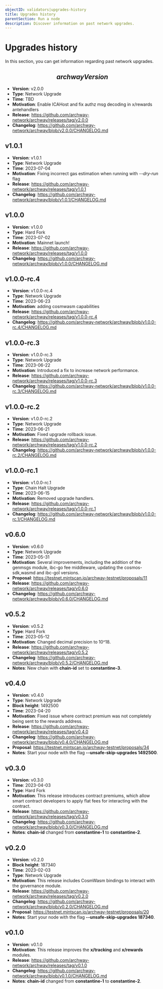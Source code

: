 ```yaml
---
objectID: validators|upgrades-history
title: Upgrades history
parentSection: Run a node
description: Discover information on past network upgrades.
---
```



# Upgrades history

In this section, you can get information regarding past network upgrades.

## $$archwayVersion$$

- **Version**: v2.0.0
- **Type**: Network Upgrade
- **Time**: TBD
- **Motivation**: Enable ICAHost and fix authz msg decoding in x/rewards antehandlers
- **Release**: https://github.com/archway-network/archway/releases/tag/v2.0.0
- **Changelog**: https://github.com/archway-network/archway/blob/v2.0.0/CHANGELOG.md


## v1.0.1


- **Version**: v1.0.1
- **Type**: Network Upgrade
- **Time**: 2023-07-04
- **Motivation**:  Fixing incorrect gas estimation when running with *--dry-run* flag
- **Release**: https://github.com/archway-network/archway/releases/tag/v1.0.1
- **Changelog**: https://github.com/archway-network/archway/blob/v1.0.1/CHANGELOG.md


## v1.0.0


- **Version**: v1.0.0
- **Type**: Hard Fork
- **Time**: 2023-07-02
- **Motivation**: Mainnet launch!
- **Release**: https://github.com/archway-network/archway/releases/tag/v1.0.0
- **Changelog**: https://github.com/archway-network/archway/blob/v1.0.0/CHANGELOG.md

## v1.0.0-rc.4


- **Version**: v1.0.0-rc.4
- **Type**: Network Upgrade
- **Time**: 2023-06-23
- **Motivation**: adding cosmwasm capabilities
- **Release**: https://github.com/archway-network/archway/releases/tag/v1.0.0-rc.4
- **Changelog**: https://github.com/archway-network/archway/blob/v1.0.0-rc.4/CHANGELOG.md




## v1.0.0-rc.3


- **Version**: v1.0.0-rc.3
- **Type**: Network Upgrade
- **Time**: 2023-06-22
- **Motivation**: Introduced a fix to increase network performance.
- **Release**: https://github.com/archway-network/archway/releases/tag/v1.0.0-rc.3
- **Changelog**: https://github.com/archway-network/archway/blob/v1.0.0-rc.3/CHANGELOG.md


## v1.0.0-rc.2


- **Version**: v1.0.0-rc.2
- **Type**: Network Upgrade
- **Time**: 2023-06-21
- **Motivation**: Fixed upgrade rollback issue.
- **Release**: https://github.com/archway-network/archway/releases/tag/v1.0.0-rc.2
- **Changelog**: https://github.com/archway-network/archway/blob/v1.0.0-rc.2/CHANGELOG.md


## v1.0.0-rc.1


- **Version**: v1.0.0-rc.1
- **Type**: Chain Halt Upgrade
- **Time**: 2023-06-15
- **Motivation**: Removed upgrade handlers.
- **Release**: https://github.com/archway-network/archway/releases/tag/v1.0.0-rc.1
- **Changelog**: https://github.com/archway-network/archway/blob/v1.0.0-rc.1/CHANGELOG.md




## v0.6.0


- **Version**: v0.6.0
- **Type**: Network Upgrade
- **Time**: 2023-05-31
- **Motivation**: Several improvements, including the addition of the genmsgs module, ibc-go fee middleware, updating the cosmos-sdk,wasmd and ibc-gol versions.
- **Proposal**: https://testnet.mintscan.io/archway-testnet/proposals/11
- **Release**: https://github.com/archway-network/archway/releases/tag/v0.6.0
- **Changelog**: https://github.com/archway-network/archway/blob/v0.6.0/CHANGELOG.md


## v0.5.2


- **Version**: v0.5.2
- **Type**: Hard Fork
- **Time**: 2023-05-12
- **Motivation**: Changed decimal precision to 10^18.
- **Release**: https://github.com/archway-network/archway/releases/tag/v0.5.2
- **Changelog**: https://github.com/archway-network/archway/blob/v0.5.2/CHANGELOG.md
- **Notes**: New chain with **chain-id** set to **constantine-3**.


## v0.4.0


- **Version**: v0.4.0
- **Type**: Network Upgrade
- **Block height**: 1492500
- **Time**: 2023-04-20
- **Motivation**: Fixed issue where contract premium was not completely being sent to the rewards address.
- **Release**: https://github.com/archway-network/archway/releases/tag/v0.4.0
- **Changelog**: https://github.com/archway-network/archway/blob/v0.4.0/CHANGELOG.md
- **Proposal**: https://testnet.mintscan.io/archway-testnet/proposals/34
- **Notes**: Start your node with the flag **--unsafe-skip-upgrades 1492500**.



## v0.3.0

- **Version**: v0.3.0
- **Time**: 2023-04-03 
- **Type**: Hard Fork
- **Motivation**: This release introduces contract premiums, which allow smart contract developers to apply flat fees for interacting with the contract.
- **Release**: https://github.com/archway-network/archway/releases/tag/v0.3.0
- **Changelog**: https://github.com/archway-network/archway/blob/v0.3.0/CHANGELOG.md
- **Notes**: **chain-id** changed from **constantine-1** to **constantine-2**.


## v0.2.0

- **Version**: v0.2.0
- **Block height**: 187340
- **Time**: 2023-02-03
- **Type**: Network Upgrade
- **Motivation**: This release includes CosmWasm bindings to interact with the governance module.
- **Release**: https://github.com/archway-network/archway/releases/tag/v0.2.0
- **Changelog**: https://github.com/archway-network/archway/blob/v0.2.0/CHANGELOG.md
- **Proposal**: https://testnet.mintscan.io/archway-testnet/proposals/20
- **Notes**: Start your node with the flag **--unsafe-skip-upgrades 187340**.


## v0.1.0

- **Version**: v0.1.0
- **Motivation**: This release improves the **x/tracking** and **x/rewards** modules.
- **Release**: https://github.com/archway-network/archway/releases/tag/v0.1.0
- **Changelog**: https://github.com/archway-network/archway/blob/v0.1.0/CHANGELOG.md
- **Notes**: **chain-id** changed from **constantine-1** to **constantine-2**.



